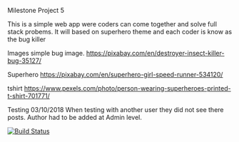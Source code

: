 Milestone Project 5

This is a simple web app were coders can come together and solve full stack probems. 
It will based on superhero theme and each coder is know as the bug killer


Images
simple bug image. 
https://pixabay.com/en/destroyer-insect-killer-bug-35127/

Superhero
https://pixabay.com/en/superhero-girl-speed-runner-534120/

tshirt
https://www.pexels.com/photo/person-wearing-superheroes-printed-t-shirt-701771/

Testing
03/10/2018
When testing with another user they did not see there posts. Author had to be added at Admin level.


[![Build Status](https://travis-ci.org/Simonbiker/bug_killer.svg?branch=master)](https://travis-ci.org/Simonbiker/bug_killer)

